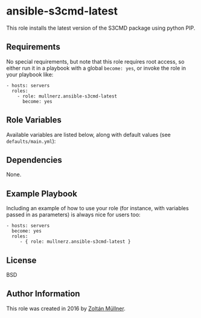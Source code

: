 ansible-s3cmd-latest
=========

This role installs the latest version of the S3CMD package using python PIP.

Requirements
------------

No special requirements, but note that this role requires root access, so either run it in a playbook with a global `become: yes`, or invoke the role in your playbook like:

    - hosts: servers
      roles:
        - role: mullnerz.ansible-s3cmd-latest
          become: yes

Role Variables
--------------

Available variables are listed below, along with default values (see `defaults/main.yml`):

Dependencies
------------

None.

Example Playbook
----------------

Including an example of how to use your role (for instance, with variables passed in as parameters) is always nice for users too:

    - hosts: servers
      become: yes
      roles:
         - { role: mullnerz.ansible-s3cmd-latest }

License
-------

BSD

Author Information
------------------

This role was created in 2016 by [Zoltán Müllner](http://zoltan.mullner.hu/).
